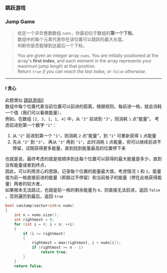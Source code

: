 ### 跳跃游戏
### Jump Game

> 给定一个非负整数数组 `nums`，你最初位于数组的**第一个下标**。  
> 数组中的每个元素代表你在该位置可以跳跃的最大长度。  
> 判断你是否能够到达最后一个下标。  

> You are given an integer array `nums`. You are initially positioned at the array's **first index**, and each element in the array represents your maximum jump length at that position.  
> Return *`true` if you can reach the last index, or `false` otherwise*.  

----------

#### I 贪心

此题类似 [跳跃游戏II](./%230045%20Jump%20Game%20II%20跳跃游戏%20II.md)  
数组中每个位置代表当前位置可以前进的距离，根据规则，每前进一格，就会消耗一个值（我们可以看做能量），  
例如，在数组 `[2, 3, 1, 1, 4]` 中，从 `"2"` 前进到 `"3"`，则消耗 `1` 点“能量”。
考虑前进到第一个数字 `"1"`：  
1. 从 `"2"` 前进到第一个 `"1"`，则消耗 `2` 点“能量”，到 `"1"` 可重新获得 `1` 点能量  
2. 先从 `"2"` 到 `"3"`， 再从 `"3"` 再到 `"1"`，此时消耗 `1` 点能量，但可以继续前进不停留，试图获得更多能量，直到找到能量最高的位置停下来  

也就是说，最终考虑的就是按顺序到达每个位置可以获得的最大能量是多少，直到没有能量或者到终点，  
因此，可以利用贪心的思路，记录每个位置的能量最大值，考虑情况 `1` 和 `2`，能量值为前一格直接前进的能量（即路过不停留）和当前格子的能量（停在此格获得能量）两者的较大者，  
如果根本无法路过，也就是前一格的剩余能量为 `0`，则直接无法前进，返回 `false` ，否则遍历到最后，返回 `true`  

```cpp
bool canJump(vector<int>& nums)
{
    int n = nums.size();
    int rightmost = 0;
    for (int i = 0; i < n; ++i)
    {
        if (i <= rightmost)
        {
            rightmost = max(rightmost, i + nums[i]);
            if (rightmost >= n - 1)
                return true;
        }
    }
    return false;
```
